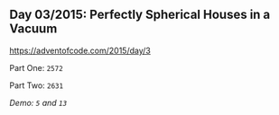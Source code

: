 ## Day 03/2015: Perfectly Spherical Houses in a Vacuum

https://adventofcode.com/2015/day/3

Part One: `2572`

Part Two: `2631`

*Demo: `5` and `13`*